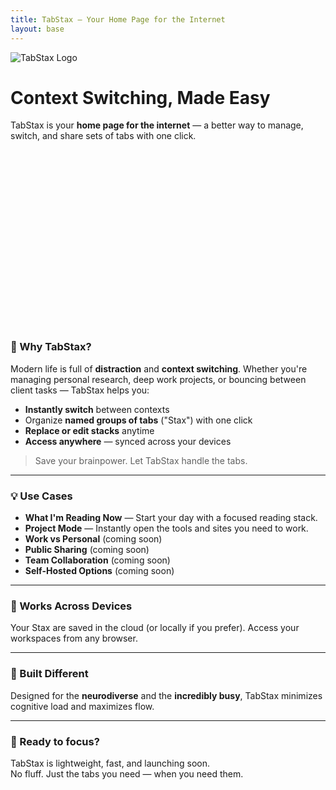 ```yaml
---
title: TabStax — Your Home Page for the Internet
layout: base
---
```


![TabStax Logo](/logomed.png)

# Context Switching, Made Easy

TabStax is your **home page for the internet** — a better way to manage, switch, and share sets of tabs with one click.

<iframe data-tally-src="https://tally.so/embed/m6PlrB?alignLeft=1&hideTitle=1&transparentBackground=1&dynamicHeight=1" loading="lazy" width="100%" height="282" frameborder="0" marginheight="0" marginwidth="0" title="Sign Up For Beta"></iframe>
<script>var d=document,w="https://tally.so/widgets/embed.js",v=function(){"undefined"!=typeof Tally?Tally.loadEmbeds():d.querySelectorAll("iframe[data-tally-src]:not([src])").forEach((function(e){e.src=e.dataset.tallySrc}))};if("undefined"!=typeof Tally)v();else if(d.querySelector('script[src="'+w+'"]')==null){var s=d.createElement("script");s.src=w,s.onload=v,s.onerror=v,d.body.appendChild(s);}</script>

### 🧠 Why TabStax?

Modern life is full of **distraction** and **context switching**. Whether you're managing personal research, deep work projects, or bouncing between client tasks — TabStax helps you:

- **Instantly switch** between contexts
- Organize **named groups of tabs** ("Stax") with one click
- **Replace or edit stacks** anytime
- **Access anywhere** — synced across your devices

> Save your brainpower. Let TabStax handle the tabs.

---

### 💡 Use Cases

- **What I'm Reading Now** — Start your day with a focused reading stack.
- **Project Mode** — Instantly open the tools and sites you need to work.
- **Work vs Personal** (coming soon)
- **Public Sharing** (coming soon)
- **Team Collaboration** (coming soon)
- **Self-Hosted Options** (coming soon)

---

### 🔄 Works Across Devices

Your Stax are saved in the cloud (or locally if you prefer). Access your workspaces from any browser.

---

### 🧩 Built Different

Designed for the **neurodiverse** and the **incredibly busy**, TabStax minimizes cognitive load and maximizes flow.

---

### 🚀 Ready to focus?

TabStax is lightweight, fast, and launching soon.  
No fluff. Just the tabs you need — when you need them.

